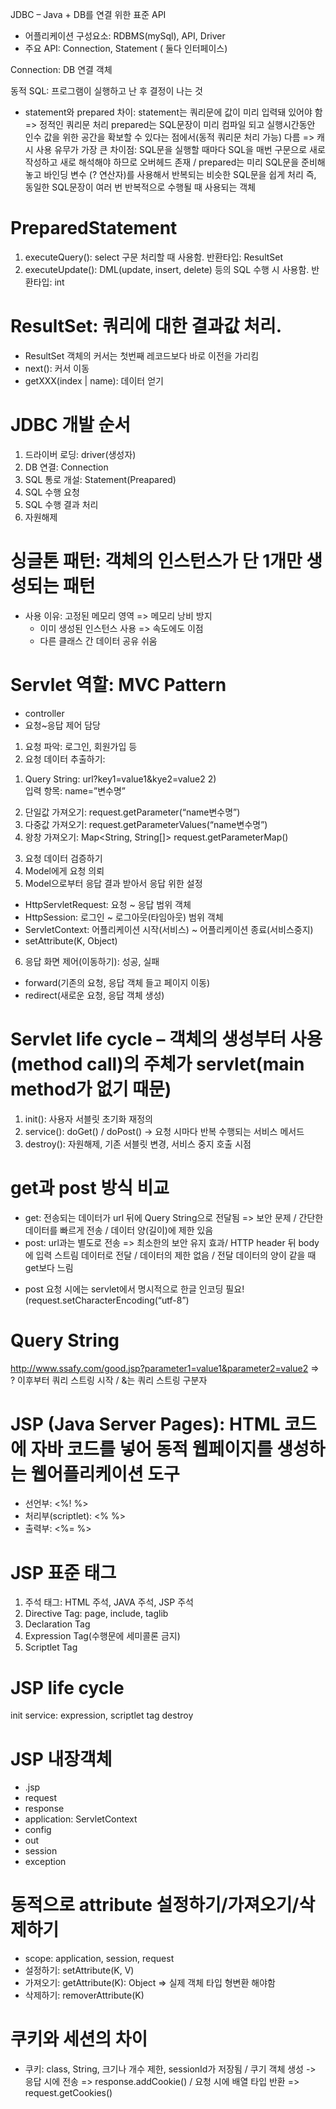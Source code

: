 JDBC – Java + DB를 연결 위한 표준 API
- 어플리케이션 구성요소: RDBMS(mySql), API, Driver
- 주요 API: Connection, Statement ( 둘다 인터페이스)

Connection: DB 연결 객체

동적 SQL: 프로그램이 실행하고 난 후 결정이 나는 것 
* statement와 prepared 차이: 
statement는 쿼리문에 값이 미리 입력돼 있어야 함 => 정적인 쿼리문 처리
prepared는 SQL문장이 미리 컴파일 되고 실행시간동안 인수 값을 위한 공간을 확보할 수 있다는 점에서(동적 쿼리문 처리 가능) 다름
=> 캐시 사용 유무가 가장 큰 차이점: SQL문을 실행할 때마다 SQL을 매번 구문으로 새로 작성하고 새로 해석해야 하므로 오버헤드 존재 / prepared는 미리 SQL문을 준비해 놓고 바인딩 변수 (? 연산자)를 사용해서 반복되는 비슷한 SQL문을 쉽게 처리
즉, 동일한 SQL문장이 여러 번 반복적으로 수행될 때 사용되는 객체

# PreparedStatement 
1. executeQuery(): select 구문 처리할 때 사용함. 반환타입: ResultSet
2. executeUpdate(): DML(update, insert, delete) 등의 SQL 수행 시 사용함. 반환타입: int

# ResultSet: 쿼리에 대한 결과값 처리. 
- ResultSet 객체의 커서는 첫번째 레코드보다 바로 이전을 가리킴
- next(): 커서 이동
- getXXX(index | name): 데이터 얻기


# JDBC 개발 순서
1. 드라이버 로딩: driver(생성자)
2. DB 연결: Connection
3. SQL 통로 개설: Statement(Preapared)
4. SQL 수행 요청 
5. SQL 수행 결과 처리
6. 자원해제

# 싱글톤 패턴: 객체의 인스턴스가 단 1개만 생성되는 패턴
- 사용 이유: 고정된 메모리 영역 => 메모리 낭비 방지 
	+ 이미 생성된 인스턴스 사용 => 속도에도 이점
	+ 다른 클래스 간 데이터 공유 쉬움

# Servlet 역할: MVC Pattern 
- controller
- 요청~응답 제어 담당
1. 요청 파악: 로그인, 회원가입 등
2. 요청 데이터 추출하기:
1) Query String: url?key1=value1&kye2=value2
	2) <form> 입력 항목: name=”변수명”
3) 단일값 가져오기: request.getParameter(“name변수명”)
4) 다중값 가져오기: request.getParameterValues(“name변수명”)
5) 왕창 가져오기: Map<String, String[]>  request.getParameterMap() 
3. 요청 데이터 검증하기
4. Model에게 요청 의뢰
5. Model으로부터 응답 결과 받아서 응답 위한 설정
- HttpServletRequest: 요청 ~ 응답 범위 객체
- HttpSession: 로그인 ~ 로그아웃(타임아웃) 범위 객체
- ServletContext: 어플리케이션 시작(서비스) ~ 어플리케이션 종료(서비스중지)
- setAttribute(K, Object)
6. 응답 화면 제어(이동하기): 성공, 실패 
- forward(기존의 요청, 응답 객체 들고 페이지 이동) 
- redirect(새로운 요청, 응답 객체 생성)

# Servlet life cycle – 객체의 생성부터 사용(method call)의 주체가 servlet(main method가 없기 때문)
1. init(): 사용자 서블릿 초기화 재정의 
2. service(): doGet() / doPost() -> 요청 시마다 반복 수행되는 서비스 메서드
3. destroy(): 자원해제, 기존 서블릿 변경, 서비스 중지 호출 시점

# get과 post 방식 비교
- get: 전송되는 데이터가 url 뒤에 Query String으로 전달됨 => 보안 문제 / 간단한 데이터를 빠르게 전송 / 데이터 양(길이)에 제한 있음
- post: url과는 별도로 전송 => 최소한의 보안 유지 효과/ HTTP header 뒤 body에 입력 스트림 데이터로 전달 / 데이터의 제한 없음 / 전달 데이터의 양이 같을 때 get보다 느림
+ post 요청 시에는 servlet에서 명시적으로 한글 인코딩 필요!(request.setCharacterEncoding(“utf-8”)

# Query String
http://www.ssafy.com/good.jsp?parameter1=value1&parameter2=value2
=> ? 이후부터 쿼리 스트링 시작 / &는 쿼리 스트링 구분자

# JSP (Java Server Pages): HTML 코드에 자바 코드를 넣어 동적 웹페이지를 생성하는 웹어플리케이션 도구
- 선언부: <%! %>
- 처리부(scriptlet): <% %>
- 출력부: <%= %>

# JSP 표준 태그
1. 주석 태그: HTML 주석, JAVA 주석, JSP 주석
2. Directive Tag: page, include, taglib
3. Declaration Tag
4. Expression Tag(수행문에 세미콜론 금지)
5. Scriptlet Tag 

# JSP life cycle
init
service: expression, scriptlet tag
destroy


# JSP 내장객체
- .jsp
- request
- response
- application: ServletContext
- config
- out
- session
- exception


# 동적으로 attribute 설정하기/가져오기/삭제하기
- scope: application, session, request
- 설정하기: setAttribute(K, V)
- 가져오기: getAttribute(K): Object => 실제 객체 타입 형변환 해야함
- 삭제하기: removerAttribute(K)


# 쿠키와 세션의 차이
- 쿠키: class, String, 크기나 개수 제한, sessionId가 저장됨 / 쿠기 객체 생성 -> 응답 시에 전송 => response.addCookie() / 요청 시에 배열 타입 반환 => request.getCookies()

